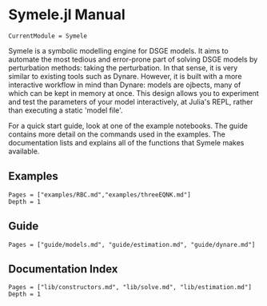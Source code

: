# Symele.jl Manual

```@meta
CurrentModule = Symele
```

Symele is a symbolic modelling engine for DSGE models. It aims to automate the most tedious and error-prone part of solving DSGE models by perturbation methods: taking the perturbation. In that sense, it is very similar to existing tools such as Dynare. However, it is built with a more interactive workflow in mind than Dynare: models are ojbects, many of which can be kept in memory at once. This design allows you to experiment and test the parameters of your model interactively, at Julia's REPL, rather than executing a static 'model file'.

For a quick start guide, look at one of the example notebooks. The guide contains more detail on the commands used in the examples. The documentation lists and explains all of the functions that Symele makes available.

## Examples
```@contents
Pages = ["examples/RBC.md","examples/threeEQNK.md"]
Depth = 1
```

## Guide

```@contents
Pages = ["guide/models.md", "guide/estimation.md", "guide/dynare.md"]
```

## Documentation Index

```@index
Pages = ["lib/constructors.md", "lib/solve.md", "lib/estimation.md"]
Depth = 1